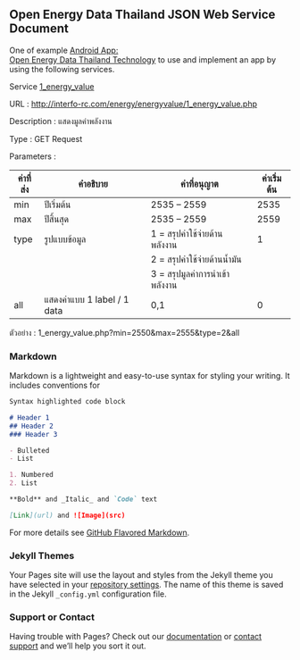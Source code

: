 ## Open Energy Data Thailand JSON Web Service Document 

One of example [Android App: 	
Open Energy Data Thailand Technology](https://play.google.com/store/apps/details?id=iniac.ict.scu.psu.energy.statistics.of.thailand) to use and implement an app by using the following services.

Service [1_energy_value](http://interfo-rc.com/energy/energyvalue/1_energy_value.php)

URL : http://interfo-rc.com/energy/energyvalue/1_energy_value.php

Description : แสดงมูลค่าพลังงาน

Type : GET Request

Parameters : 

| ค่าที่ส่ง         | 	  คำอธิบาย	| ค่าที่อนุญาต	     |              ค่าเริ่มต้น |
| ------------- | ------------- | ------------- | ------------- |
|min	 |   ปีเริ่มต้น	  |                  2535 – 2559	         |       2535|
|max	 |   ปีสิ้นสุด	   |                   2535 – 2559	     |           2559|
|type	 | รูปแบบข้อมูล	  |                1 = สรุปค่าใช้จ่ายด้านพลังงาน    |  1|
 |||                                    2 = สรุปค่าใช้จ่ายด้านน้ำมัน||                         
 |||                                  3 = สรุปมูลค่าการนำเข้าพลังงาน	||                               
|all	|   แสดงค่าแบบ 1 label / 1 data	  |0,1	                      |     0|

ตัวอย่าง : 1_energy_value.php?min=2550&max=2555&type=2&all


### Markdown

Markdown is a lightweight and easy-to-use syntax for styling your writing. It includes conventions for

```markdown
Syntax highlighted code block

# Header 1
## Header 2
### Header 3

- Bulleted
- List

1. Numbered
2. List

**Bold** and _Italic_ and `Code` text

[Link](url) and ![Image](src)
```

For more details see [GitHub Flavored Markdown](https://guides.github.com/features/mastering-markdown/).

### Jekyll Themes

Your Pages site will use the layout and styles from the Jekyll theme you have selected in your [repository settings](https://github.com/chidcha/openenergyth/settings). The name of this theme is saved in the Jekyll `_config.yml` configuration file.

### Support or Contact

Having trouble with Pages? Check out our [documentation](https://help.github.com/categories/github-pages-basics/) or [contact support](https://github.com/contact) and we’ll help you sort it out.
